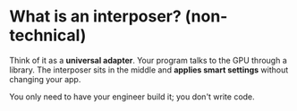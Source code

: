 # What is an interposer? (non-technical)

Think of it as a **universal adapter**. Your program talks to the GPU through a library.
The interposer sits in the middle and **applies smart settings** without changing your app.

You only need to have your engineer build it; you don't write code.
